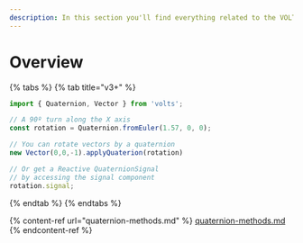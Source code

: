 ```yaml
---
description: In this section you'll find everything related to the VOLTS.Quaternion class
---
```


# Overview

{% tabs %}
{% tab title="v3+" %}
```typescript
import { Quaternion, Vector } from 'volts';

// A 90º turn along the X axis
const rotation = Quaternion.fromEuler(1.57, 0, 0);

// You can rotate vectors by a quaternion
new Vector(0,0,-1).applyQuaterion(rotation)

// Or get a Reactive QuaternionSignal
// by accessing the signal component
rotation.signal;
```
{% endtab %}
{% endtabs %}

{% content-ref url="quaternion-methods.md" %}
[quaternion-methods.md](quaternion-methods.md)
{% endcontent-ref %}
